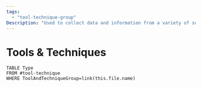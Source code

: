 ```yaml
---
tags:
  - "tool-technique-group"
Description: "Used to collect data and information from a variety of sources"
---
```

# Tools & Techniques
```dataview
TABLE Type
FROM #tool-technique 
WHERE ToolAndTechniqueGroup=link(this.file.name)
```
